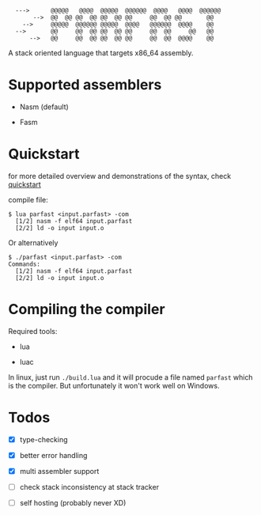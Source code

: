```
  --->      @@@@@   @@@@  @@@@@  @@@@@@  @@@@   @@@@  @@@@@@ 
       -->  @@  @@ @@  @@ @@  @@ @@     @@  @@ @@       @@   
    -->     @@@@@  @@@@@@ @@@@@  @@@@   @@@@@@  @@@@    @@   
  -->       @@     @@  @@ @@  @@ @@     @@  @@     @@   @@   
      -->   @@     @@  @@ @@  @@ @@     @@  @@  @@@@    @@   
```
A stack oriented language that targets x86_64 assembly.

# Supported assemblers

- Nasm (default)

- Fasm

# Quickstart

for more detailed overview and demonstrations of the syntax, check [quickstart](Quickstart.md)

compile file:

```console
$ lua parfast <input.parfast> -com
  [1/2] nasm -f elf64 input.parfast
  [2/2] ld -o input input.o
```
Or alternatively
```console
$ ./parfast <input.parfast> -com
Commands:
  [1/2] nasm -f elf64 input.parfast
  [2/2] ld -o input input.o
```

# Compiling the compiler

Required tools:

  - lua

  - luac

In linux, just run `./build.lua` and it will procude a file named `parfast` which is the compiler. But unfortunately it won't work well on Windows.

# Todos

- [X] type-checking

- [X] better error handling

- [X] multi assembler support

- [ ] check stack inconsistency at stack tracker

- [ ] self hosting (probably never XD)